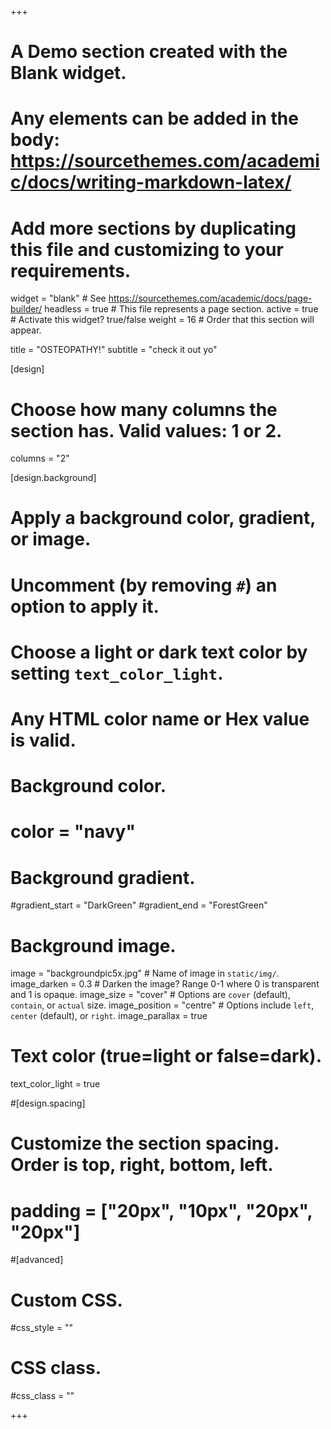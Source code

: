 +++
# A Demo section created with the Blank widget.
# Any elements can be added in the body: https://sourcethemes.com/academic/docs/writing-markdown-latex/
# Add more sections by duplicating this file and customizing to your requirements.

widget = "blank"  # See https://sourcethemes.com/academic/docs/page-builder/
headless = true  # This file represents a page section.
active = true  # Activate this widget? true/false
weight = 16  # Order that this section will appear.

title = "OSTEOPATHY!"
subtitle = "check it out yo"

[design]
  # Choose how many columns the section has. Valid values: 1 or 2.
  columns = "2"

[design.background]
  # Apply a background color, gradient, or image.
  #   Uncomment (by removing `#`) an option to apply it.
  #   Choose a light or dark text color by setting `text_color_light`.
  #   Any HTML color name or Hex value is valid.

  # Background color.
  # color = "navy"
  
  # Background gradient.
  #gradient_start = "DarkGreen"
  #gradient_end = "ForestGreen"
  
  # Background image.
 image = "backgroundpic5x.jpg"  # Name of image in `static/img/`.
 image_darken = 0.3  # Darken the image? Range 0-1 where 0 is transparent and 1 is opaque.
 image_size = "cover"  #  Options are `cover` (default), `contain`, or `actual` size.
 image_position = "centre"  # Options include `left`, `center` (default), or `right`.
 image_parallax = true
  # Text color (true=light or false=dark).
  text_color_light = true

  #[design.spacing]
  # Customize the section spacing. Order is top, right, bottom, left.
  # padding = ["20px", "10px", "20px", "20px"]
  #[advanced]
  # Custom CSS. 
  #css_style = ""
 
  # CSS class.
  #css_class = ""




+++







